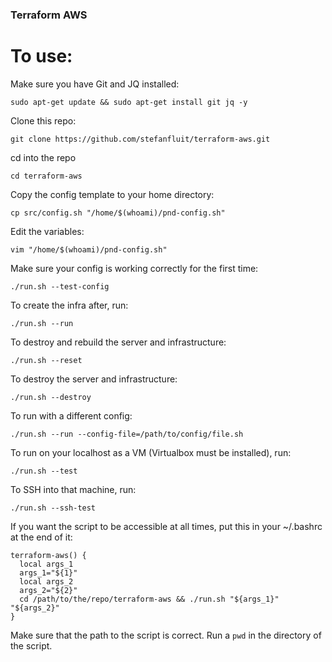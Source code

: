 ### Terraform AWS&nbsp;


To use:
========
Make sure you have Git and JQ installed:
```
sudo apt-get update && sudo apt-get install git jq -y
```

Clone this repo:
```
git clone https://github.com/stefanfluit/terraform-aws.git
```

cd into the repo
```
cd terraform-aws
```

Copy the config template to your home directory:
```
cp src/config.sh "/home/$(whoami)/pnd-config.sh"
```

Edit the variables:
```
vim "/home/$(whoami)/pnd-config.sh"
```

Make sure your config is working correctly for the first time:
```
./run.sh --test-config
```

To create the infra after, run:
```
./run.sh --run
```

To destroy and rebuild the server and infrastructure:
```
./run.sh --reset
```

To destroy the server and infrastructure:
```
./run.sh --destroy
```

To run with a different config:
```
./run.sh --run --config-file=/path/to/config/file.sh
```

To run on your localhost as a VM (Virtualbox must be installed), run:
```
./run.sh --test
```

To SSH into that machine, run:
```
./run.sh --ssh-test
```

If you want the script to be accessible at all times, put this in your ~/.bashrc at the end of it:

```
terraform-aws() {
  local args_1
  args_1="${1}"
  local args_2
  args_2="${2}"
  cd /path/to/the/repo/terraform-aws && ./run.sh "${args_1}" "${args_2}"
}
```
Make sure that the path to the script is correct. Run a `pwd` in the directory of the script.